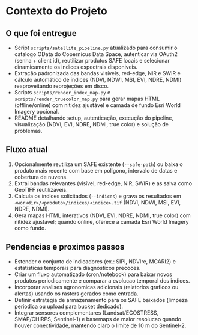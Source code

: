 # Contexto do Projeto

## O que foi entregue
- Script `scripts/satellite_pipeline.py` atualizado para consumir o catalogo OData do Copernicus Data Space, autenticar via OAuth2 (senha + client id), reutilizar produtos SAFE locais e selecionar dinamicamente os indices espectrais disponiveis.
- Extração padronizada das bandas visíveis, red-edge, NIR e SWIR e cálculo automático de índices (NDVI, NDWI, MSI, EVI, NDRE, NDMI) reaproveitando reprojeções em disco.
- Scripts `scripts/render_index_map.py` e `scripts/render_truecolor_map.py` para gerar mapas HTML (offline/online) com nitidez ajustável e camada de fundo Esri World Imagery opcional.
- README detalhando setup, autenticação, execução do pipeline, visualização (NDVI, EVI, NDRE, NDMI, true color) e solução de problemas.

## Fluxo atual
1. Opcionalmente reutiliza um SAFE existente (`--safe-path`) ou baixa o produto mais recente com base em poligono, intervalo de datas e cobertura de nuvens.
2. Extrai bandas relevantes (visível, red-edge, NIR, SWIR) e as salva como GeoTIFF reutilizáveis.
3. Calcula os índices solicitados (`--indices`) e grava os resultados em `<workdir>/<produto>/indices/<indice>.tif` (NDVI, NDWI, MSI, EVI, NDRE, NDMI).
4. Gera mapas HTML interativos (NDVI, EVI, NDRE, NDMI, true color) com nitidez ajustável; quando online, oferece a camada Esri World Imagery como fundo.

## Pendencias e proximos passos
- Estender o conjunto de indicadores (ex.: SIPI, NDVIre, MCARI2) e estatisticas temporais para diagnósticos precoces.
- Criar um fluxo automatizado (cron/notebook) para baixar novos produtos periodicamente e comparar a evolucao temporal dos indices.
- Incorporar analises agronomicas adicionais (relatorios graficos ou alertas) usando os rasters gerados como entrada.
- Definir estrategia de armazenamento para os SAFE baixados (limpeza periodica ou upload para bucket dedicado).
- Integrar sensores complementares (Landsat/ECOSTRESS, SMAP/CHIRPS, Sentinel-1) e basemaps de maior resolucao quando houver conectividade, mantendo claro o limite de 10 m do Sentinel-2.
